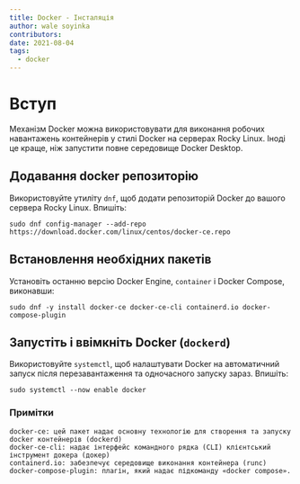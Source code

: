 ```yaml
---
title: Docker - Інсталяція
author: wale soyinka
contributors:
date: 2021-08-04
tags:
  - docker
---
```


# Вступ

Механізм Docker можна використовувати для виконання робочих навантажень контейнерів у стилі Docker на серверах Rocky Linux. Іноді це краще, ніж запустити повне середовище Docker Desktop.

## Додавання docker репозиторію

Використовуйте утиліту `dnf`, щоб додати репозиторій Docker до вашого сервера Rocky Linux. Впишіть:

```
sudo dnf config-manager --add-repo https://download.docker.com/linux/centos/docker-ce.repo
```

## Встановлення необхідних пакетів

Установіть останню версію Docker Engine, `container` і Docker Compose, виконавши:

```
sudo dnf -y install docker-ce docker-ce-cli containerd.io docker-compose-plugin
```

## Запустіть і ввімкніть Docker (`dockerd`)

Використовуйте `systemctl`, щоб налаштувати Docker на автоматичний запуск після перезавантаження та одночасного запуску зараз. Впишіть:

```
sudo systemctl --now enable docker
```

### Примітки

```
docker-ce: цей пакет надає основну технологію для створення та запуску docker контейнерів (dockerd)
docker-ce-cli: надає інтерфейс командного рядка (CLI) клієнтський інструмент докера (докер)
containerd.io: забезпечує середовище виконання контейнера (runc)
docker-compose-plugin: плагін, який надає підкоманду «docker compose». 
```

